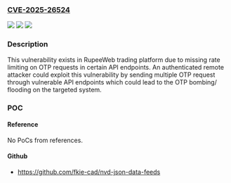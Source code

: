 ### [CVE-2025-26524](https://cve.mitre.org/cgi-bin/cvename.cgi?name=CVE-2025-26524)
![](https://img.shields.io/static/v1?label=Product&message=RupeeWeb&color=blue)
![](https://img.shields.io/static/v1?label=Version&message=%3D%20%3C66.9%20&color=brighgreen)
![](https://img.shields.io/static/v1?label=Vulnerability&message=CWE-799%3A%20Improper%20Control%20of%20Interaction%20Frequency&color=brighgreen)

### Description

This vulnerability exists in RupeeWeb trading platform due to missing rate limiting on OTP requests in certain API endpoints. An authenticated remote attacker could exploit this vulnerability by sending multiple OTP request through vulnerable API endpoints which could lead to the OTP bombing/ flooding on the targeted system.

### POC

#### Reference
No PoCs from references.

#### Github
- https://github.com/fkie-cad/nvd-json-data-feeds

